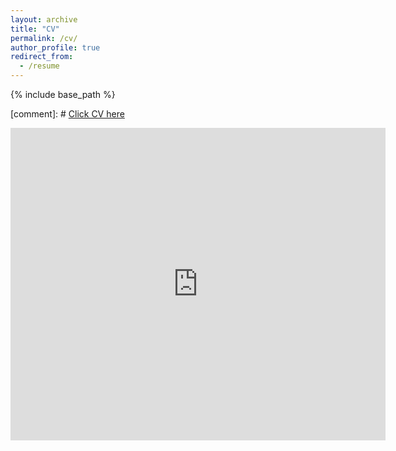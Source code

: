 ```yaml
---
layout: archive
title: "CV"
permalink: /cv/
author_profile: true
redirect_from:
  - /resume
---
```


{% include base_path %}

[comment]: # [Click CV here](/files/HSKim_CV.pdf)

<embed src="https://www.dropbox.com/scl/fi/vnmgixnsspx2f5j1gtqq7/HSKim_CV.pdf?rlkey=v7x9mefqd4skp0i7qnhz9m68i&st=0m64d1um&dl=0" type="application/pdf" width="600px" height="500px" />
